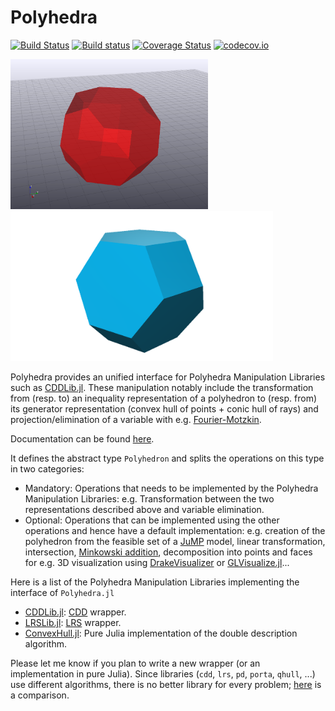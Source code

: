 # Polyhedra

[![Build Status](https://travis-ci.org/blegat/Polyhedra.jl.svg?branch=master)](https://travis-ci.org/blegat/Polyhedra.jl)
[![Build status](https://ci.appveyor.com/api/projects/status/q8shfbgt5jcv2g20/branch/master?svg=true)](https://ci.appveyor.com/project/blegat/polyhedra-jl/branch/master)
[![Coverage Status](https://coveralls.io/repos/github/blegat/Polyhedra.jl/badge.svg?branch=master)](https://coveralls.io/github/blegat/Polyhedra.jl?branch=master)
[![codecov.io](http://codecov.io/github/blegat/Polyhedra.jl/coverage.svg?branch=master)](http://codecov.io/github/blegat/Polyhedra.jl?branch=master)

[<img src="examples/drakeperm.png" height="240">](https://github.com/blegat/Polyhedra.jl/tree/master/examples/drakeperm.jl)
[<img src="examples/glvizperm.png" height="240">](https://github.com/blegat/Polyhedra.jl/tree/master/examples/glvizperm.jl)

Polyhedra provides an unified interface for Polyhedra Manipulation Libraries such as [CDDLib.jl](https://github.com/blegat/CDDLib.jl).
These manipulation notably include the transformation from (resp. to) an inequality representation of a polyhedron to (resp. from) its generator representation (convex hull of points + conic hull of rays) and projection/elimination of a variable with e.g. [Fourier-Motzkin](https://en.wikipedia.org/wiki/Fourier%E2%80%93Motzkin_elimination).

Documentation can be found [here](http://polyhedra.readthedocs.org/).

It defines the abstract type `Polyhedron` and splits the operations on this type in two categories:

* Mandatory: Operations that needs to be implemented by the Polyhedra Manipulation Libraries: e.g. Transformation between the two representations described above and variable elimination.
* Optional: Operations that can be implemented using the other operations and hence have a default implementation: e.g. creation of the polyhedron from the feasible set of a [JuMP](https://github.com/JuliaOpt/JuMP.jl) model, linear transformation, intersection, [Minkowski addition](https://en.wikipedia.org/wiki/Minkowski_addition), decomposition into points and faces for e.g. 3D visualization using [DrakeVisualizer](https://github.com/rdeits/DrakeVisualizer.jl) or [GLVisualize.jl](https://github.com/JuliaGL/GLVisualize.jl)...

Here is a list of the Polyhedra Manipulation Libraries implementing the interface of `Polyhedra.jl`

* [CDDLib.jl](https://github.com/blegat/CDDLib.jl): [CDD](https://www.inf.ethz.ch/personal/fukudak/cdd_home/) wrapper.
* [LRSLib.jl](https://github.com/blegat/LRSLib.jl): [LRS](http://cgm.cs.mcgill.ca/~avis/C/lrs.html) wrapper.
* [ConvexHull.jl](https://github.com/joehuchette/ConvexHull.jl): Pure Julia implementation of the double description algorithm.

Please let me know if you plan to write a new wrapper (or an implementation in pure Julia).
Since libraries (`cdd`, `lrs`, `pd`, `porta`, `qhull`, ...) use different algorithms, there is no better library for every problem; [here](http://cgm.cs.mcgill.ca/~avis/doc/avis/ABS96a.ps) is a comparison.
